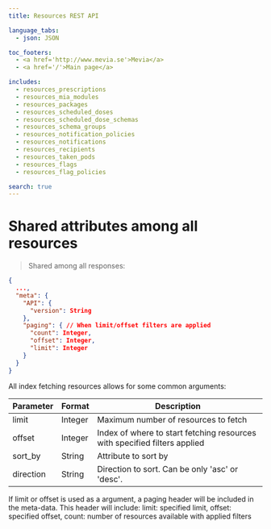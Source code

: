 ```yaml
---
title: Resources REST API

language_tabs:
  - json: JSON

toc_footers:
  - <a href='http://www.mevia.se'>Mevia</a>
  - <a href='/'>Main page</a>

includes:
  - resources_prescriptions
  - resources_mia_modules
  - resources_packages
  - resources_scheduled_doses
  - resources_scheduled_dose_schemas
  - resources_schema_groups
  - resources_notification_policies
  - resources_notifications
  - resources_recipients
  - resources_taken_pods
  - resources_flags
  - resources_flag_policies

search: true
---
```


# Shared attributes among all resources


> Shared among all responses:

```json
{
  ...,
  "meta": {
    "API": {
      "version": String
    },
    "paging": { // When limit/offset filters are applied
      "count": Integer,
      "offset": Integer,
      "limit": Integer
    }
  }
}
```

All index fetching resources allows for some common arguments:

Parameter | Format  | Description
--------- | ------- | -----------
limit     | Integer | Maximum number of resources to fetch
offset    | Integer | Index of where to start fetching resources with specified filters applied
sort_by   | String  | Attribute to sort by
direction | String  | Direction to sort. Can be only 'asc' or 'desc'.

If limit or offset is used as a argument, a paging header will be included in the meta-data. This header will include:
limit: specified limit, offset: specified offset, count: number of resources available with applied filters